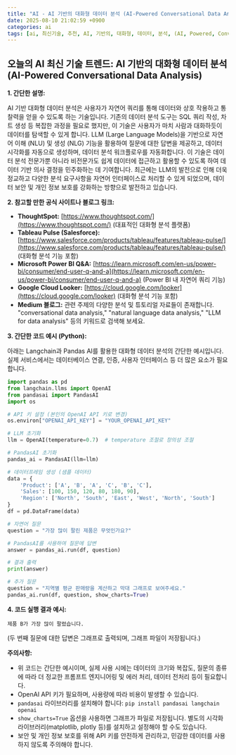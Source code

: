 ```yaml
---
title: "AI - AI 기반의 대화형 데이터 분석 (AI-Powered Conversational Data Analysis)"
date: 2025-08-10 21:02:59 +0900
categories: ai
tags: [ai, 최신기술, 추천, AI, 기반의, 대화형, 데이터, 분석, (AI, Powered, Conversational, Data, Analysis)]
---
```


## 오늘의 AI 최신 기술 트렌드: **AI 기반의 대화형 데이터 분석 (AI-Powered Conversational Data Analysis)**

**1. 간단한 설명:**

AI 기반 대화형 데이터 분석은 사용자가 자연어 쿼리를 통해 데이터와 상호 작용하고 통찰력을 얻을 수 있도록 하는 기술입니다. 기존의 데이터 분석 도구는 SQL 쿼리 작성, 차트 생성 등 복잡한 과정을 필요로 했지만, 이 기술은 사용자가 마치 사람과 대화하듯이 데이터를 탐색할 수 있게 합니다.  LLM (Large Language Models)을 기반으로 자연어 이해 (NLU) 및 생성 (NLG) 기능을 활용하여 질문에 대한 답변을 제공하고, 데이터 시각화를 자동으로 생성하며, 데이터 분석 워크플로우를 자동화합니다. 이 기술은 데이터 분석 전문가뿐 아니라 비전문가도 쉽게 데이터에 접근하고 활용할 수 있도록 하여 데이터 기반 의사 결정을 민주화하는 데 기여합니다. 최근에는 LLM의 발전으로 인해 더욱 정교하고 다양한 분석 요구사항을 자연어 인터페이스로 처리할 수 있게 되었으며, 데이터 보안 및 개인 정보 보호를 강화하는 방향으로 발전하고 있습니다.

**2. 참고할 만한 공식 사이트나 블로그 링크:**

*   **ThoughtSpot:** [https://www.thoughtspot.com/](https://www.thoughtspot.com/) (대표적인 대화형 분석 플랫폼)
*   **Tableau Pulse (Salesforce):** [https://www.salesforce.com/products/tableau/features/tableau-pulse/](https://www.salesforce.com/products/tableau/features/tableau-pulse/) (대화형 분석 기능 포함)
*   **Microsoft Power BI Q&A:** [https://learn.microsoft.com/en-us/power-bi/consumer/end-user-q-and-a](https://learn.microsoft.com/en-us/power-bi/consumer/end-user-q-and-a) (Power BI 내 자연어 쿼리 기능)
*   **Google Cloud Looker:** [https://cloud.google.com/looker](https://cloud.google.com/looker) (대화형 분석 기능 포함)
*   **Medium 블로그:** 관련 주제의 다양한 분석 및 튜토리얼 자료들이 존재합니다. "conversational data analysis," "natural language data analysis," "LLM for data analysis" 등의 키워드로 검색해 보세요.

**3. 간단한 코드 예시 (Python):**

아래는 Langchain과 Pandas AI를 활용한 대화형 데이터 분석의 간단한 예시입니다. 실제 서비스에서는 데이터베이스 연결, 인증, 사용자 인터페이스 등 더 많은 요소가 필요합니다.

```python
import pandas as pd
from langchain.llms import OpenAI
from pandasai import PandasAI
import os

# API 키 설정 (본인의 OpenAI API 키로 변경)
os.environ["OPENAI_API_KEY"] = "YOUR_OPENAI_API_KEY"

# LLM 초기화
llm = OpenAI(temperature=0.7)  # temperature 조절로 창의성 조절

# PandasAI 초기화
pandas_ai = PandasAI(llm=llm)

# 데이터프레임 생성 (샘플 데이터)
data = {
    'Product': ['A', 'B', 'A', 'C', 'B', 'C'],
    'Sales': [100, 150, 120, 80, 180, 90],
    'Region': ['North', 'South', 'East', 'West', 'North', 'South']
}
df = pd.DataFrame(data)

# 자연어 질문
question = "가장 많이 팔린 제품은 무엇인가요?"

# PandasAI를 사용하여 질문에 답변
answer = pandas_ai.run(df, question)

# 결과 출력
print(answer)

# 추가 질문
question = "지역별 평균 판매량을 계산하고 막대 그래프로 보여주세요."
pandas_ai.run(df, question, show_charts=True)
```

**4. 코드 실행 결과 예시:**

```
제품 B가 가장 많이 팔렸습니다.
```

(두 번째 질문에 대한 답변은 그래프로 출력되며, 그래프 파일이 저장됩니다.)

**주의사항:**

*   위 코드는 간단한 예시이며, 실제 사용 시에는 데이터의 크기와 복잡도, 질문의 종류에 따라 더 정교한 프롬프트 엔지니어링 및 에러 처리, 데이터 전처리 등이 필요합니다.
*   OpenAI API 키가 필요하며, 사용량에 따라 비용이 발생할 수 있습니다.
*   `pandasai` 라이브러리를 설치해야 합니다: `pip install pandasai langchain openai`
*   `show_charts=True` 옵션을 사용하면 그래프가 파일로 저장됩니다.  별도의 시각화 라이브러리(matplotlib, plotly 등)를 설치하고 설정해야 할 수도 있습니다.
*   보안 및 개인 정보 보호를 위해 API 키를 안전하게 관리하고, 민감한 데이터를 사용하지 않도록 주의해야 합니다.

